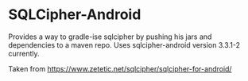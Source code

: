 SQLCipher-Android
=================

Provides a way to gradle-ise sqlcipher by pushing his jars and dependencies to a maven repo.
Uses sqlcipher-android version 3.3.1-2 currently.

Taken from https://www.zetetic.net/sqlcipher/sqlcipher-for-android/
